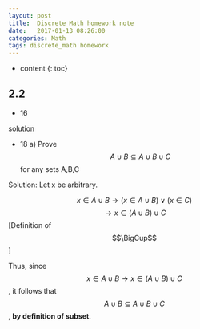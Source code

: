```yaml
---
layout: post
title:  Discrete Math homework note 
date:   2017-01-13 08:26:00
categories: Math
tags: discrete_math homework 
---
```


* content
{: toc}



## 2.2

* 16

[solution](http://www.eecs.umich.edu/courses/eecs203-1/solution4.pdf)

* 18
a) Prove $$A∪B⊆A∪B∪C$$ for any sets A,B,C

Solution: Let x be arbitrary.

$$x∈A∪B → (x∈A∪B)∨(x∈C)$$
	$$→ x∈(A∪B)∪C$$ [Definition of $$\BigCup$$]

Thus, since $$x ∈ A ∪ B → x ∈ (A ∪ B) ∪ C$$, it follows that $$A ∪ B ⊆ A ∪ B ∪ C$$, **by definition of
subset**.